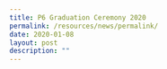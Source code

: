```yaml
---
title: P6 Graduation Ceremony 2020
permalink: /resources/news/permalink/
date: 2020-01-08
layout: post
description: ""
---
```

